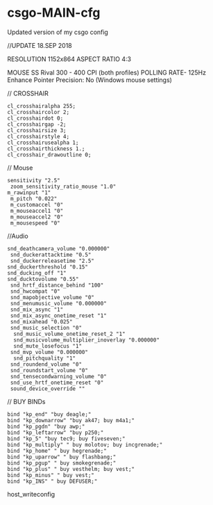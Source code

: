 # csgo-MAIN-cfg
Updated version of my csgo config 


//UPDATE 18.SEP 2018

RESOLUTION      1152x864
ASPECT RATIO    4:3

MOUSE                        SS Rival 300   - 400 CPI (both profiles)
  POLLING RATE-              125Hz
  Enhance Pointer Precision: No (Windows mouse settings)


// CROSSHAIR

  	cl_crosshairalpha 255;
 	cl_crosshaircolor 2; 
	cl_crosshairdot 0;
 	cl_crosshairgap -2;
 	cl_crosshairsize 3;
 	cl_crosshairstyle 4;
 	cl_crosshairusealpha 1;
 	cl_crosshairthickness 1.;
 	cl_crosshair_drawoutline 0;
	
  // Mouse
  
  	sensitivity "2.5"
 	 zoom_sensitivity_ratio_mouse "1.0"
  	m_rawinput "1"
 	 m_pitch "0.022"
 	 m_customaccel "0"
 	 m_mouseaccel1 "0"
 	 m_mouseaccel2 "0"
 	 m_mousespeed "0" 
  
  //Audio
  
  	snd_deathcamera_volume "0.000000"
 	 snd_duckerattacktime "0.5"
 	 snd_duckerreleasetime "2.5"
  	snd_duckerthreshold "0.15"
  	snd_ducking_off "1"
  	snd_ducktovolume "0.55"
 	 snd_hrtf_distance_behind "100"
 	 snd_hwcompat "0"
 	 snd_mapobjective_volume "0"
 	 snd_menumusic_volume "0.000000"
 	 snd_mix_async "1"
 	 snd_mix_async_onetime_reset "1"
 	 snd_mixahead "0.025" 
 	 snd_music_selection "0"
	  snd_music_volume_onetime_reset_2 "1"
	  snd_musicvolume_multiplier_inoverlay "0.000000"
	  snd_mute_losefocus "1"
 	 snd_mvp_volume "0.000000"
	  snd_pitchquality "1"
 	 snd_roundend_volume "0"
 	 snd_roundstart_volume "0"
 	 snd_tensecondwarning_volume "0"
 	 snd_use_hrtf_onetime_reset "0"
 	 sound_device_override ""
  
  // BUY BINDs

	bind "kp_end" "buy deagle;"
	bind "kp_downarrow" "buy ak47; buy m4a1;"
	bind "kp_pgdn" "buy awp;"
	bind "kp_leftarrow" "buy p250;"
	bind "kp_5" "buy tec9; buy fiveseven;"
	bind "kp_multiply" " buy molotov; buy incgrenade;"
	bind "kp_home" " buy hegrenade;"
	bind "kp_uparrow" " buy flashbang;"
	bind "kp_pgup" " buy smokegrenade;"
	bind "kp_plus" " buy vesthelm; buy vest;"
	bind "kp_minus" " buy vest;"
	bind "kp_INS" " buy DEFUSER;"

host_writeconfig



